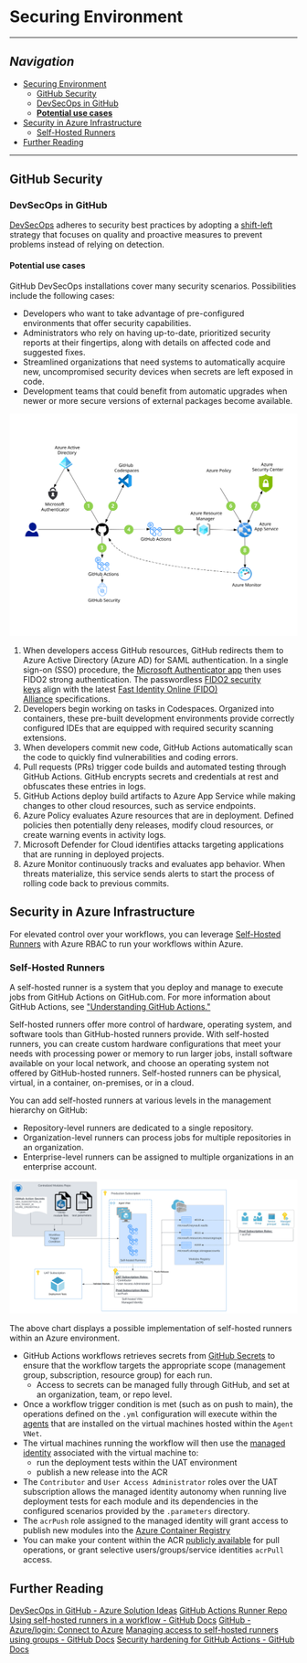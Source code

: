 # Securing Environment

---

## _Navigation_

- [Securing Environment](#securing-environment)
  - [GitHub Security](#github-security)
  - [DevSecOps in GitHub](#devsecops-in-github)
  - [**Potential use cases**](#--potential-use-cases--)
- [Security in Azure Infrastructure](#security-in-azure-infrastructure)
  - [Self-Hosted Runners](#self-hosted-runners)
- [Further Reading](#further-reading)

---

## GitHub Security

### DevSecOps in GitHub

[DevSecOps](https://docs.microsoft.com/en-us/azure/architecture/solution-ideas/articles/devsecops-in-github)
 adheres to security best practices by adopting a [shift-left](https://devops.com/devops-shift-left-avoid-failure/) strategy that focuses on quality and proactive measures to prevent problems instead of relying on detection.

#### **Potential use cases**

GitHub DevSecOps installations cover many security scenarios. Possibilities include the following cases:

- Developers who want to take advantage of pre-configured environments that offer security capabilities.
- Administrators who rely on having up-to-date, prioritized security reports at their fingertips, along with details on affected code and suggested fixes.
- Streamlined organizations that need systems to automatically acquire new, uncompromised security devices when secrets are left exposed in code.
- Development teams that could benefit from automatic upgrades when newer or more secure versions of external packages become available.

![devSecOps](media/devsecops-in-github.svg)

1. When developers access GitHub resources, GitHub redirects them to Azure Active Directory (Azure AD) for SAML authentication. In a single sign-on (SSO) procedure, the [Microsoft Authenticator app](https://docs.microsoft.com/en-us/azure/active-directory/user-help/user-help-auth-app-overview) then uses FIDO2 strong authentication. The passwordless [FIDO2 security keys](https://docs.microsoft.com/en-us/azure/active-directory/authentication/concept-authentication-passwordless#fido2-security-keys) align with the latest [Fast Identity Online (FIDO) Alliance](https://fidoalliance.org/) specifications.
2. Developers begin working on tasks in Codespaces. Organized into containers, these pre-built development environments provide correctly configured IDEs that are equipped with required security scanning extensions.
3. When developers commit new code, GitHub Actions automatically scan the code to quickly find vulnerabilities and coding errors.
4. Pull requests (PRs) trigger code builds and automated testing through GitHub Actions. GitHub encrypts secrets and credentials at rest and obfuscates these entries in logs.
5. GitHub Actions deploy build artifacts to Azure App Service while making changes to other cloud resources, such as service endpoints.
6. Azure Policy evaluates Azure resources that are in deployment. Defined policies then potentially deny releases, modify cloud resources, or create warning events in activity logs.
7. Microsoft Defender for Cloud identifies attacks targeting applications that are running in deployed projects.
8. Azure Monitor continuously tracks and evaluates app behavior. When threats materialize, this service sends alerts to start the process of rolling code back to previous commits.

## Security in Azure Infrastructure

For elevated control over your workflows, you can leverage [Self-Hosted Runners](#self-hosted-runners) with Azure RBAC to run your workflows within Azure.

### Self-Hosted Runners

A self-hosted runner is a system that you deploy and manage to execute jobs from GitHub Actions on GitHub.com. For more information about GitHub Actions, see ["Understanding GitHub Actions."](https://docs.github.com/en/actions/learn-github-actions/understanding-github-actions)

Self-hosted runners offer more control of hardware, operating system, and software tools than GitHub-hosted runners provide. With self-hosted runners, you can create custom hardware configurations that meet your needs with processing power or memory to run larger jobs, install software available on your local network, and choose an operating system not offered by GitHub-hosted runners. Self-hosted runners can be physical, virtual, in a container, on-premises, or in a cloud.

You can add self-hosted runners at various levels in the management hierarchy on GitHub:

- Repository-level runners are dedicated to a single repository.
- Organization-level runners can process jobs for multiple repositories in an organization.
- Enterprise-level runners can be assigned to multiple organizations in an enterprise account.

![self-hosted-infrastructure](media/Self-Hosted-Infrastructure.svg "Azure Self Hosted GH Actions")

The above chart displays a possible implementation of self-hosted runners within an Azure environment.

- GitHub Actions workflows retrieves secrets from [GitHub Secrets](https://github.com/Azure/actions-workflow-samples/blob/master/assets/create-secrets-for-GitHub-workflows.md) to ensure that the workflow targets the appropriate scope (management group, subscription, resource group) for each run.
  - Access to secrets can be managed fully through GitHub, and set at an organization, team, or repo level.
- Once a workflow trigger condition is met (such as on push to main), the operations defined on the `.yml` configuration will execute within the [agents](https://github.com/actions/runner) that are installed on the virtual machines hosted within the `Agent VNet`.
- The virtual machines running the workflow will then use the [managed identity](https://docs.microsoft.com/en-us/azure/active-directory/managed-identities-azure-resources/overview) associated with the virtual machine to:
  - run the deployment tests within the UAT environment
  - publish a new release into the ACR
- The `Contributor` and `User Access Administrator` roles over the UAT subscription allows the managed identity autonomy when running live deployment tests for each module and its dependencies in the configured scenarios provided by the `.parameters` directory.
- The `acrPush` role assigned to the managed identity will grant access to publish new modules into the [Azure Container Registry](https://docs.microsoft.com/en-us/azure/container-registry/#:~:text=Azure%20Container%20Registry%20allows%20you,container%20development%20and%20deployment%20pipelines.)
- You can make your content within the ACR [publicly available](https://docs.microsoft.com/en-us/azure/container-registry/anonymous-pull-access) for pull operations, or grant selective users/groups/service identities `acrPull` access.

## Further Reading

[DevSecOps in GitHub - Azure Solution Ideas](https://docs.microsoft.com/en-us/azure/architecture/solution-ideas/articles/devsecops-in-github)
[GitHub Actions Runner Repo](https://github.com/actions/runner)
[Using self-hosted runners in a workflow - GitHub Docs](https://docs.github.com/en/actions/hosting-your-own-runners/using-self-hosted-runners-in-a-workflow)
[GitHub - Azure/login: Connect to Azure](https://github.com/Azure/login)
[Managing access to self-hosted runners using groups - GitHub Docs](https://docs.github.com/en/actions/hosting-your-own-runners/managing-access-to-self-hosted-runners-using-groups)
[Security hardening for GitHub Actions - GitHub Docs](https://docs.github.com/en/actions/security-guides/security-hardening-for-github-actions)
